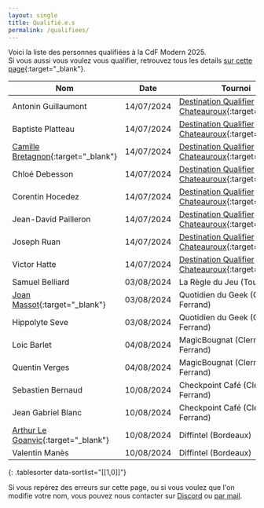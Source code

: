 ```yaml
---
layout: single
title: Qualifié.e.s
permalink: /qualifiees/
---
```


Voici la liste des personnes qualifiées à la CdF Modern 2025.  
Si vous aussi vous voulez vous qualifier, retrouvez tous les details [sur cette page](/se-qualifier/){:target="_blank"}.

| Nom | Date | Tournoi | Deck |
| - | - | - | - |
| Antonin Guillaumont | 14/07/2024 | [Destination Qualifier Chateauroux](https://mtgprime.fr/championnat-national-duel-commander-2024/){:target="_blank"} | [Goryo](https://www.mtgtop8.com/event?e=57423&d=628889&f=MO){:target="_blank"} |
| Baptiste Platteau | 14/07/2024 | [Destination Qualifier Chateauroux](https://mtgprime.fr/championnat-national-duel-commander-2024/){:target="_blank"} | [Black Scam](https://www.mtgtop8.com/event?e=57423&d=628893&f=MO){:target="_blank"} |
| [Camille Bretagnon](/premier-qualifier/#et-une-gagnante-){:target="_blank"} | 14/07/2024 | [Destination Qualifier Chateauroux](https://mtgprime.fr/championnat-national-duel-commander-2024/){:target="_blank"} | [Bant Nadu](https://www.mtgtop8.com/event?e=57423&d=628888&f=MO){:target="_blank"} |
| Chloé Debesson | 14/07/2024 | [Destination Qualifier Chateauroux](https://mtgprime.fr/championnat-national-duel-commander-2024/){:target="_blank"} | [Boros Energy](https://www.mtgtop8.com/event?e=57423&d=628891&f=MO){:target="_blank"} |
| Corentin Hocedez | 14/07/2024 | [Destination Qualifier Chateauroux](https://mtgprime.fr/championnat-national-duel-commander-2024/){:target="_blank"} | [Eldrazi Tron](https://www.mtgtop8.com/event?e=57423&d=628894&f=MO){:target="_blank"} |
| Jean-David Pailleron | 14/07/2024 | [Destination Qualifier Chateauroux](https://mtgprime.fr/championnat-national-duel-commander-2024/){:target="_blank"} | [Dimir Mill](https://www.mtgtop8.com/event?e=57423&d=628892&f=MO){:target="_blank"} |
| Joseph Ruan | 14/07/2024 | [Destination Qualifier Chateauroux](https://mtgprime.fr/championnat-national-duel-commander-2024/){:target="_blank"} | [Mardu Energy](https://www.mtgtop8.com/event?e=57423&d=628895&f=MO){:target="_blank"} |
| Victor Hatte | 14/07/2024 | [Destination Qualifier Chateauroux](https://mtgprime.fr/championnat-national-duel-commander-2024/){:target="_blank"} | [Bant Nadu](https://www.mtgtop8.com/event?e=57423&d=628890&f=MO){:target="_blank"} |
| Samuel Belliard | 03/08/2024 | La Règle du Jeu (Tours) | Jeskai Energy |
| [Joan Massot](/joan-massot-2025/){:target="_blank"} | 03/08/2024 | Quotidien du Geek (Clermont-Ferrand) | [Jeskai Energy](https://www.mtgtop8.com/event?e=58177&f=MO){:target="_blank"} |
| Hippolyte Seve | 03/08/2024 | Quotidien du Geek (Clermont-Ferrand) | [Bant Nadu](https://www.mtgtop8.com/event?e=58177&d=634995&f=MO){:target="_blank"} |
| Loic Barlet | 04/08/2024 | MagicBougnat (Clermont-Ferrand) | ? |
| Quentin Verges | 04/08/2024 | MagicBougnat (Clermont-Ferrand) | ? |
| Sebastien Bernaud | 10/08/2024 | Checkpoint Café (Clermont-Ferrand) | ? |
| Jean Gabriel Blanc | 10/08/2024 | Checkpoint Café (Clermont-Ferrand) | ? |
| [Arthur Le Goanvic](/arthur-le-goanvic-2025/){:target="_blank"} | 10/08/2024 | Diffintel (Bordeaux) | RG Breach |
| Valentin Manès | 10/08/2024 | Diffintel (Bordeaux) | ? |
{: .tablesorter data-sortlist="[[1,0]]"}

Si vous repérez des erreurs sur cette page, ou si vous voulez que l'on modifie votre nom, vous pouvez nous contacter sur [Discord](https://discord.gg/KW4KPRZ3n7) ou [par mail](mailto:lassembleedumodern@gmail.com).
